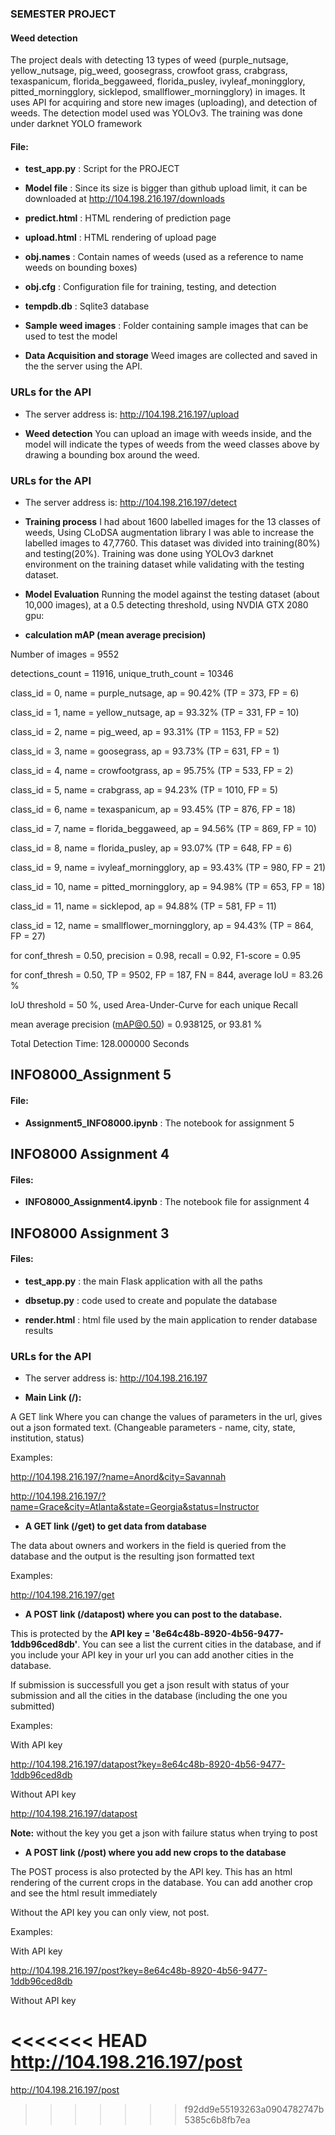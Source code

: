 ### SEMESTER PROJECT
#### Weed detection
The project deals with detecting 13 types of weed (purple_nutsage, yellow_nutsage, pig_weed, goosegrass, crowfoot grass, crabgrass, texaspanicum, florida_beggaweed, florida_pusley, ivyleaf_moningglory, pitted_morningglory, sicklepod, smallflower_morningglory) in images. It uses API for acquiring and store new images (uploading), and detection of weeds.
The detection model used was YOLOv3. The training was done under darknet YOLO framework

#### File:
* **test_app.py** : Script for the PROJECT
* **Model file** : Since its size is bigger than github upload limit, it can be downloaded at http://104.198.216.197/downloads

* **predict.html** : HTML rendering of prediction page
* **upload.html** : HTML rendering of upload page
* **obj.names** : Contain names of weeds (used as a reference to name weeds on bounding boxes)
* **obj.cfg** : Configuration file for training, testing, and detection
* **tempdb.db** : Sqlite3 database
* **Sample weed images** : Folder containing sample images that can be used to test the model



* **Data Acquisition and storage**
Weed images are collected and saved in the the server using the API.
### URLs for the API
* The server address is: http://104.198.216.197/upload

* **Weed detection**
You can upload an image with weeds inside, and the model will indicate the types of weeds from the weed classes above by drawing a bounding box around the weed.
### URLs for the API
* The server address is: http://104.198.216.197/detect

* **Training process**
I had about 1600 labelled images for the 13 classes of weeds, Using CLoDSA augmentation library I was able to increase the labelled images to 47,7760.
This dataset was divided into training(80%) and testing(20%). Training was done using YOLOv3 darknet environment on the training dataset while validating with the testing dataset.

* **Model Evaluation**
Running the model against the testing dataset (about 10,000 images), at a 0.5 detecting threshold, using NVDIA GTX 2080 gpu:

* **calculation mAP (mean average precision)**

Number of images = 9552

detections_count = 11916, unique_truth_count = 10346  

class_id = 0, name = purple_nutsage, ap = 90.42%   	 (TP = 373, FP = 6)

class_id = 1, name = yellow_nutsage, ap = 93.32%   	 (TP = 331, FP = 10)

class_id = 2, name = pig_weed, ap = 93.31%   	 (TP = 1153, FP = 52)

class_id = 3, name = goosegrass, ap = 93.73%   	 (TP = 631, FP = 1)

class_id = 4, name = crowfootgrass, ap = 95.75%   	 (TP = 533, FP = 2)

class_id = 5, name = crabgrass, ap = 94.23%   	 (TP = 1010, FP = 5)

class_id = 6, name = texaspanicum, ap = 93.45%   	 (TP = 876, FP = 18)

class_id = 7, name = florida_beggaweed, ap = 94.56%   	 (TP = 869, FP = 10)

class_id = 8, name = florida_pusley, ap = 93.07%   	 (TP = 648, FP = 6)

class_id = 9, name = ivyleaf_morningglory, ap = 93.43%   	 (TP = 980, FP = 21)

class_id = 10, name = pitted_morningglory, ap = 94.98%   	 (TP = 653, FP = 18)

class_id = 11, name = sicklepod, ap = 94.88%   	 (TP = 581, FP = 11)

class_id = 12, name = smallflower_morningglory, ap = 94.43%   	 (TP = 864, FP = 27)


for conf_thresh = 0.50, precision = 0.98, recall = 0.92, F1-score = 0.95

for conf_thresh = 0.50, TP = 9502, FP = 187, FN = 844, average IoU = 83.26 %

IoU threshold = 50 %, used Area-Under-Curve for each unique Recall

mean average precision (mAP@0.50) = 0.938125, or 93.81 %

Total Detection Time: 128.000000 Seconds



## INFO8000_Assignment 5

#### File:
* **Assignment5_INFO8000.ipynb** : The notebook for assignment 5

## INFO8000 Assignment 4

#### Files:
* **INFO8000_Assignment4.ipynb** : The notebook file for assignment 4



## INFO8000 Assignment 3

#### Files:

* **test_app.py** : the main Flask application with all the paths

* **dbsetup.py** : code used to create and populate the database

* **render.html** : html file used by the main application to render database results

### URLs for the API

* The server address is: http://104.198.216.197

* **Main Link (/):**

A GET link Where you can change the values of parameters in the url, gives out a json formated text. (Changeable parameters - name, city, state, institution, status)


Examples:

http://104.198.216.197/?name=Anord&city=Savannah

http://104.198.216.197/?name=Grace&city=Atlanta&state=Georgia&status=Instructor


* **A GET link (/get) to get data from database**

The data about owners and workers in the field is queried from the database and the output is the resulting json formatted text


Examples:

http://104.198.216.197/get




* **A POST link (/datapost) where you can post to the database.**

This is protected by the **API key = '8e64c48b-8920-4b56-9477-1ddb96ced8db'**. You can see a list the current cities in the database, and if you include your API key in your url you can add another cities in the database.

If submission is successfull you get a json result with status of your submission and all the cities in the database (including the one you submitted)

Examples:

With API key

http://104.198.216.197/datapost?key=8e64c48b-8920-4b56-9477-1ddb96ced8db


Without API key

http://104.198.216.197/datapost

**Note:** without the key you get a json with failure status when trying to post


* **A POST link (/post) where you add new crops to the database**

The POST process is also protected by the API key. This has an html rendering of the current crops in the database. You can add another crop and see the html result immediately

Without the API key you can only view, not post.

Examples:

With API key

http://104.198.216.197/post?key=8e64c48b-8920-4b56-9477-1ddb96ced8db

Without API key

<<<<<<< HEAD
http://104.198.216.197/post
=======
http://104.198.216.197/post
>>>>>>> f92dd9e55193263a0904782747b5385c6b8fb7ea
